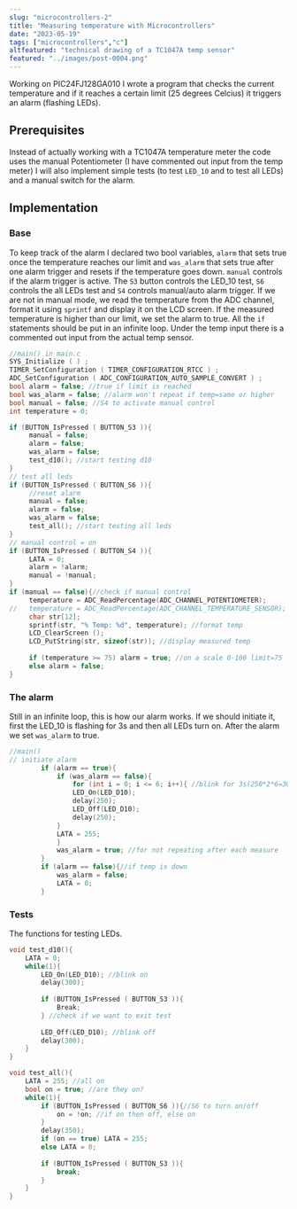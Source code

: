 ```yaml
---
slug: "microcontrollers-2"
title: "Measuring temperature with Microcontrollers"
date: "2023-05-19"
tags: ["microcontrollers","c"]
altfeatured: "technical drawing of a TC1047A temp sensor"
featured: "../images/post-0004.png"
---
```


Working on PIC24FJ128GA010 I wrote a program that checks the current temperature and if it reaches a certain limit (25 degrees Celcius) it triggers an alarm (flashing LEDs).

## Prerequisites

Instead of actually working with a TC1047A temperature meter the code uses the manual Potentiometer (I have commented out input from the temp meter)
I will also implement simple tests (to test `LED_10` and to test all LEDs) and a manual switch for the alarm.

## Implementation

### Base

To keep track of the alarm I declared two bool variables, `alarm` that sets true once the temperature reaches our limit and `was_alarm` that sets true after one alarm trigger and resets if the temperature goes down. `manual` controls if the alarm trigger is active. The `S3` button controls the LED_10 test, `S6` controls the all LEDs test and `S4` controls manual/auto alarm trigger.
If we are not in manual mode, we read the temperature from the ADC channel, format it using `sprintf` and display it on the LCD screen. If the measured temperature is higher than our limit, we set the alarm to true.
All the `if` statements should be put in an infinite loop.
Under the temp input there is a commented out input from the actual temp sensor.

```c
//main() in main.c
SYS_Initialize ( ) ;
TIMER_SetConfiguration ( TIMER_CONFIGURATION_RTCC ) ;
ADC_SetConfiguration ( ADC_CONFIGURATION_AUTO_SAMPLE_CONVERT ) ;
bool alarm = false; //true if limit is reached
bool was_alarm = false; //alarm won't repeat if temp=same or higher
bool manual = false; //S4 to activate manual control
int temperature = 0;

if (BUTTON_IsPressed ( BUTTON_S3 )){
     manual = false;
     alarm = false;
     was_alarm = false;
     test_d10(); //start testing d10
}
// test all leds
if (BUTTON_IsPressed ( BUTTON_S6 )){
     //reset alarm
     manual = false;
     alarm = false;
     was_alarm = false;
     test_all(); //start testing all leds
}
// manual control = on
if (BUTTON_IsPressed ( BUTTON_S4 )){
     LATA = 0;
     alarm = !alarm;
     manual = !manual;
}
if (manual == false){//check if manual control
     temperature = ADC_ReadPercentage(ADC_CHANNEL_POTENTIOMETER);
//   temperature = ADC_ReadPercentage(ADC_CHANNEL_TEMPERATURE_SENSOR);
     char str[12];
     sprintf(str, "% Temp: %d", temperature); //format temp
     LCD_ClearScreen ();
     LCD_PutString(str, sizeof(str)); //display measured temp
            
     if (temperature >= 75) alarm = true; //on a scale 0-100 limit=75
     else alarm = false;
}
```

### The alarm

Still in an infinite loop, this is how our alarm works. If we should initiate it, first the LED_10 is flashing for 3s and then all LEDs turn on. After the alarm we set `was_alarm` to true.

```c
//main()
// initiate alarm
        if (alarm == true){
            if (was_alarm == false){
                for (int i = 0; i <= 6; i++){ //blink for 3s(250*2*6=3000)
                LED_On(LED_D10);
                delay(250);
                LED_Off(LED_D10);
                delay(250);
            }           
            LATA = 255;
            }
            was_alarm = true; //for not repeating after each measure
        }
        if (alarm == false){//if temp is down
            was_alarm = false;
            LATA = 0;
        }
```

### Tests

The functions for testing LEDs.

```c
void test_d10(){
    LATA = 0;
    while(1){
        LED_On(LED_D10); //blink on
        delay(300);
      
        if (BUTTON_IsPressed ( BUTTON_S3 )){
            Break;
        } //check if we want to exit test
        
        LED_Off(LED_D10); //blink off
        delay(300);
    }
}

void test_all(){
    LATA = 255; //all on
    bool on = true; //are they on?
    while(1){
        if (BUTTON_IsPressed ( BUTTON_S6 )){//S6 to turn on/off
            on = !on; //if on then off, else on
        }
        delay(350);
        if (on == true) LATA = 255;
        else LATA = 0;
        
        if (BUTTON_IsPressed ( BUTTON_S3 )){
            break;
        }
    }
}
```
